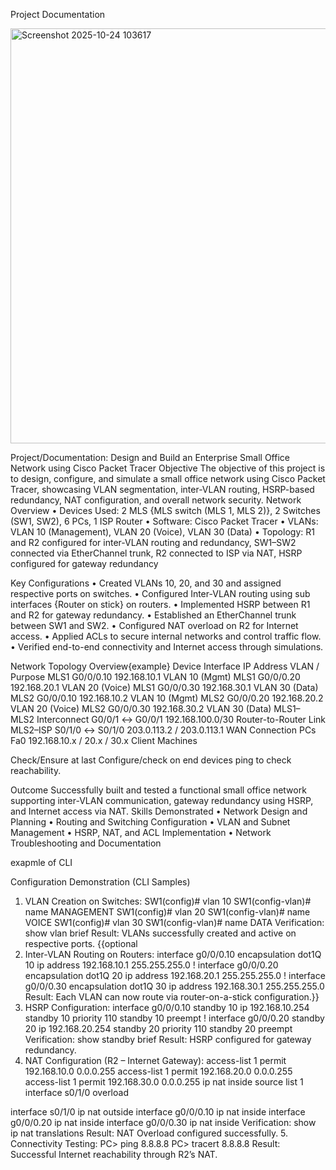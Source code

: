 Project Documentation


<img width="1401" height="664" alt="Screenshot 2025-10-24 103617" src="https://github.com/user-attachments/assets/8637dd1d-7fc9-4797-9a81-2fc22504fdd7" />



Project/Documentation: Design and Build an Enterprise Small Office Network using Cisco Packet Tracer
Objective
The objective of this project is to design, configure, and simulate a small office network using Cisco Packet Tracer, showcasing VLAN segmentation, inter-VLAN routing, HSRP-based redundancy, NAT configuration, and overall network security. 
Network Overview
•	Devices Used: 2 MLS {MLS switch (MLS 1, MLS 2)}, 2 Switches (SW1, SW2), 6 PCs, 1 ISP Router
•	Software: Cisco Packet Tracer
•	VLANs: VLAN 10 (Management), VLAN 20 (Voice), VLAN 30 (Data)
•	Topology: R1 and R2 configured for inter-VLAN routing and redundancy, SW1–SW2 connected via EtherChannel trunk, R2 connected to ISP via NAT, HSRP configured for gateway redundancy

 

Key Configurations
•	Created VLANs 10, 20, and 30 and assigned respective ports on switches.
•	Configured Inter-VLAN routing using sub interfaces {Router on stick} on routers.
•	Implemented HSRP between R1 and R2 for gateway redundancy.
•	Established an EtherChannel trunk between SW1 and SW2.
•	Configured NAT overload on R2 for Internet access.
•	Applied ACLs to secure internal networks and control traffic flow.
•	Verified end-to-end connectivity and Internet access through simulations.


Network Topology Overview{example}
Device	Interface	IP Address	VLAN / Purpose
MLS1	G0/0/0.10	192.168.10.1	VLAN 10 (Mgmt)
MLS1	G0/0/0.20	192.168.20.1	VLAN 20 (Voice)
MLS1	G0/0/0.30	192.168.30.1	VLAN 30 (Data)
MLS2	G0/0/0.10	192.168.10.2	VLAN 10 (Mgmt)
MLS2	G0/0/0.20	192.168.20.2	VLAN 20 (Voice)
MLS2	G0/0/0.30	192.168.30.2	VLAN 30 (Data)
MLS1– MLS2 Interconnect	G0/0/1 ↔ G0/0/1	192.168.100.0/30	Router-to-Router Link
MLS2–ISP	S0/1/0 ↔ S0/1/0	203.0.113.2 / 203.0.113.1	WAN Connection
PCs	Fa0	192.168.10.x / 20.x / 30.x	Client Machines


Check/Ensure at last
Configure/check on end devices ping to check reachability. 

Outcome
Successfully built and tested a functional small office network supporting inter-VLAN communication, gateway redundancy using HSRP, and Internet access via NAT.
Skills Demonstrated
•	Network Design and Planning
•	Routing and Switching Configuration
•	VLAN and Subnet Management
•	HSRP, NAT, and ACL Implementation
•	Network Troubleshooting and Documentation


exapmle of CLI

Configuration Demonstration (CLI Samples)
1.	VLAN Creation on Switches:
SW1(config)# vlan 10
SW1(config-vlan)# name MANAGEMENT
SW1(config)# vlan 20
SW1(config-vlan)# name VOICE
SW1(config)# vlan 30
SW1(config-vlan)# name DATA
Verification:
show vlan brief
Result: VLANs successfully created and active on respective ports.
{{optional 
2.	 Inter-VLAN Routing on Routers:
interface g0/0/0.10
 encapsulation dot1Q 10
 ip address 192.168.10.1 255.255.255.0
!
interface g0/0/0.20
 encapsulation dot1Q 20
 ip address 192.168.20.1 255.255.255.0
!
interface g0/0/0.30
 encapsulation dot1Q 30
 ip address 192.168.30.1 255.255.255.0
Result: Each VLAN can now route via router-on-a-stick configuration.}}
3.	HSRP Configuration:
interface g0/0/0.10
 standby 10 ip 192.168.10.254
 standby 10 priority 110
 standby 10 preempt
!
interface g0/0/0.20
 standby 20 ip 192.168.20.254
 standby 20 priority 110
 standby 20 preempt
Verification:
show standby brief
Result: HSRP configured for gateway redundancy.
4.	NAT Configuration (R2 – Internet Gateway):
access-list 1 permit 192.168.10.0 0.0.0.255
access-list 1 permit 192.168.20.0 0.0.0.255
access-list 1 permit 192.168.30.0 0.0.0.255
ip nat inside source list 1 interface s0/1/0 overload

interface s0/1/0
 ip nat outside
interface g0/0/0.10
 ip nat inside
interface g0/0/0.20
 ip nat inside
interface g0/0/0.30
 ip nat inside
Verification:
show ip nat translations
Result: NAT Overload configured successfully.
5.	Connectivity Testing:
PC> ping 8.8.8.8
PC> tracert 8.8.8.8
Result: Successful Internet reachability through R2’s NAT.


